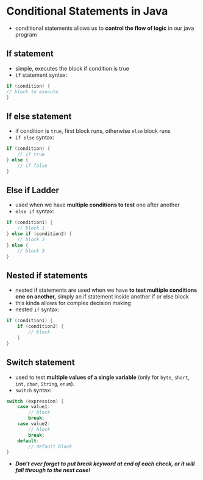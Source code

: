 # Conditional Statements in Java

- conditional statements allows us to **control the flow of logic** in our java program

## If statement

- simple, executes the block if condition is true
- `if` statement syntax:

```java
if (condition) {
// block to execute
}
```

## If else statement

- if condition is `true`, first block runs, otherwise `else` block runs
- `if else` syntax:

```java
if (condition) {
    // if true
} else {
    // if false
}
```

## Else if Ladder

- used when we have **multiple conditions to test** one after another
- `else if` syntax:

```java
if (condition1) {
    // block 1
} else if (condition2) {
    // block 2
} else {
    // block 3
}
```

## Nested if statements

- nested if statements are used when we have **to test multiple conditions one on another,** simply an if statement inside another if or else block
- this kinda allows for complex decision making
- nested `if` syntax:

```java
if (condition1) {
    if (condition2) {
        // block
    }
}
```

## Switch statement

- used to test **multiple values of a single variable** (only for `byte`, `short`, `int`, `char`, `String`, `enum`).
- `switch` syntax:

```java
switch (expression) {
    case value1:
        // block
        break;
    case value2:
        // block
        break;
    default:
        // default block
}
```

- ***Don’t ever forget to put break keyword at end of each check, or it will fall through to the next case!***